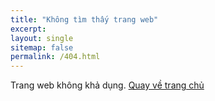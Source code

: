 ```yaml
---
title: "Không tìm thấy trang web"
excerpt:
layout: single
sitemap: false
permalink: /404.html
---
```


Trang web không khả dụng. [Quay về trang chủ](https://mimpython.github.io/)

